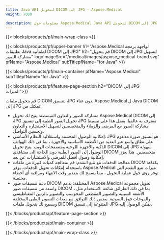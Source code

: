 ```yaml
---
title: Java API لتحويل DICOM إلى JPG - Aspose.Medical
weight: 7000

description: معلومات حول Aspose.Medical Java API لتحويل DICOM إلى JPG
---
```


{{< blocks/products/pf/main-wrap-class >}}

{{< blocks/products/pf/upper-banner h1="Aspose.Medical لواجهة برمجة تطبيقات Java لطمأنية DICOM إلى JPG" h2="قم بتحويل DICOM إلى JPG لتسهيل مشاركة الصور" logoImageSrc="/medical/images/aspose_medical-brand.svg" pfName="Aspose.Medical" subTitlepfName="for Java" >}}

{{< blocks/products/pf/main-container pfName="Aspose.Medical" subTitlepfName="for Java" >}}

{{< blocks/products/pf/feature-page-section h2="DICOM إلى JPG الميزات">}}

<p>قم بتحويل ملفات DICOM بتنسيق JPG دون عناء. Aspose.Medical ل Java DICOM إلى JPG تمكنك من:</p>

<ul>
<li>مشاركة الصور والتعاون المبسطة: يتيح لك تحويل Aspose.Medical DICOM إلى JPG تحويل الصور الطبية إلى تنسيق JPG معترف به عالميا. يعمل هذا على تبسيط مشاركة الصور مع المرضى والزملاء والمتخصصين لتسهيل الاستشارة والتعاون وتحسين التواصل.</li>
<li>إمكانية الوصول المحسنة واستقلالية النظام الأساسي: JPG هو تنسيق صورة مدعوم على نطاق واسع عبر العديد من الأنظمة الأساسية والأجهزة ، بما في ذلك الهواتف الذكية والأجهزة اللوحية ومتصفحات الويب. يتيح تحويل DICOM إلى JPG سهولة الوصول إلى الصور الطبية دون الحاجة إلى مشاهدي DICOM متخصصين. هذا يعزز إمكانية وصول أفضل للمرضى والاستشارات عن بعد.</li>
<li>معالجة الدفعات مع تتبع التقدم: قم بمعالجة كميات كبيرة من ملفات DICOM بكفاءة باستخدام إمكانات تحويل الدفعات. يوفر Aspose.Medical ميزات تتبع التقدم التي توفر رؤى حول عملية التحويل ، مما يسمح لك بتقدير وقت الانتهاء ومراقبة أي أخطاء محتملة.</li>
<li>دعم تنسيقات صور DICOM المختلفة: يدعم Aspose.Medical تحويل مجموعة واسعة من تنسيقات صور DICOM ، بما في ذلك الطرائق شائعة الاستخدام مثل الأشعة السينية والتصوير المقطعي المحوسب والتصوير بالرنين المغناطيسي والموجات فوق الصوتية. يضمن ذلك التوافق مع معدات التصوير الطبي المختلفة ويسمح لك بتحويل ملفات DICOM المتنوعة إلى تنسيق JPG يمكن الوصول إليه.</li>
</ul>

{{< /blocks/products/pf/feature-page-section >}}

{{< /blocks/products/pf/main-container >}}

{{< /blocks/products/pf/main-wrap-class >}}